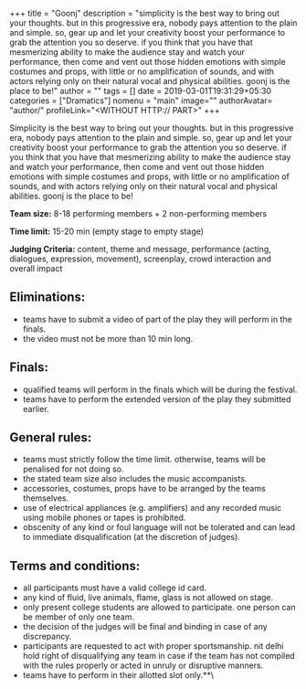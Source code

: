 +++
title = "Goonj"
description = "simplicity is the best way to bring out your thoughts. but in this progressive era, nobody pays attention to the plain and simple. so, gear up and let your creativity boost your performance to grab the attention you so deserve. if you think that you have that mesmerizing ability to make the audience stay and watch your performance, then come and vent out those hidden emotions with simple costumes and props, with little or no amplification of sounds, and with actors relying only on their natural vocal and physical abilities. goonj is the place to be!"
author = ""
tags = []
date = 2019-03-01T19:31:29+05:30
categories = ["Dramatics"]
nomenu = "main"
image="<BACKGROUND IMAGE FOR YOUR POST>"
authorAvatar= "author/<YOUR AVATAR>"
profileLink="<WITHOUT HTTP:// PART>"
+++

Simplicity is the best way to bring out your thoughts. but in this progressive era, nobody pays attention to the plain and simple. so, gear up and let your creativity boost your performance to grab the attention you so deserve. if you think that you have that mesmerizing ability to make the audience stay and watch your performance, then come and vent out those hidden emotions with simple costumes and props, with little or no amplification of sounds, and with actors relying only on their natural vocal and physical abilities. goonj is the place to be!

**Team size:** 8-18 performing members + 2 non-performing members

**Time limit:** 15-20 min (empty stage to empty stage)

**Judging Criteria:** content, theme and message, performance (acting,
dialogues, expression, movement), screenplay, crowd interaction and
overall impact

## Eliminations:

-   teams have to submit a video of part of the play they will perform in the finals.
-   the video must not be more than 10 min long.

## Finals:

-   qualified teams will perform in the finals which will be during the festival.
-   teams have to perform the extended version of the play they submitted earlier.

## General rules:

-   teams must strictly follow the time limit. otherwise, teams will be penalised for not doing so.
-   the stated team size also includes the music accompanists.
-   accessories, costumes, props have to be arranged by the teams themselves.
-   use of electrical appliances (e.g. amplifiers) and any recorded music using mobile phones or tapes is prohibited.
-   obscenity of any kind or foul language will not be tolerated and can lead to immediate disqualification (at the discretion of judges).

## Terms and conditions:

-   all participants must have a valid college id card.
-   any kind of fluid, live animals, flame, glass is not allowed on stage.
-   only present college students are allowed to participate. one person can be member of only one team.
-   the decision of the judges will be final and binding in case of any discrepancy.
-   participants are requested to act with proper sportsmanship. nit delhi hold right of disqualifying any team in case if the team has not compiled with the rules properly or acted in unruly or disruptive manners.
-   teams have to perform in their allotted slot only.**\
 
